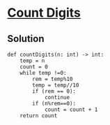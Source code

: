 # [Count Digits](https://www.codingninjas.com/studio/problems/count-digits_8416387?leftPanelTab=0)

## Solution
```
def countDigits(n: int) -> int:
    temp = n
    count = 0
    while temp !=0:
        rem = temp%10
        temp = temp//10
        if (rem == 0):
            continue
        if (n%rem==0):
            count = count + 1
    return count
```
